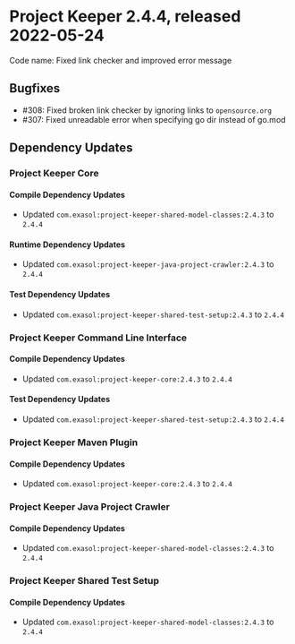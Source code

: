 # Project Keeper 2.4.4, released 2022-05-24

Code name: Fixed link checker and improved error message

## Bugfixes

* #308: Fixed broken link checker by ignoring links to `opensource.org`
* #307: Fixed unreadable error when specifying go dir instead of go.mod

## Dependency Updates

### Project Keeper Core

#### Compile Dependency Updates

* Updated `com.exasol:project-keeper-shared-model-classes:2.4.3` to `2.4.4`

#### Runtime Dependency Updates

* Updated `com.exasol:project-keeper-java-project-crawler:2.4.3` to `2.4.4`

#### Test Dependency Updates

* Updated `com.exasol:project-keeper-shared-test-setup:2.4.3` to `2.4.4`

### Project Keeper Command Line Interface

#### Compile Dependency Updates

* Updated `com.exasol:project-keeper-core:2.4.3` to `2.4.4`

#### Test Dependency Updates

* Updated `com.exasol:project-keeper-shared-test-setup:2.4.3` to `2.4.4`

### Project Keeper Maven Plugin

#### Compile Dependency Updates

* Updated `com.exasol:project-keeper-core:2.4.3` to `2.4.4`

### Project Keeper Java Project Crawler

#### Compile Dependency Updates

* Updated `com.exasol:project-keeper-shared-model-classes:2.4.3` to `2.4.4`

### Project Keeper Shared Test Setup

#### Compile Dependency Updates

* Updated `com.exasol:project-keeper-shared-model-classes:2.4.3` to `2.4.4`
